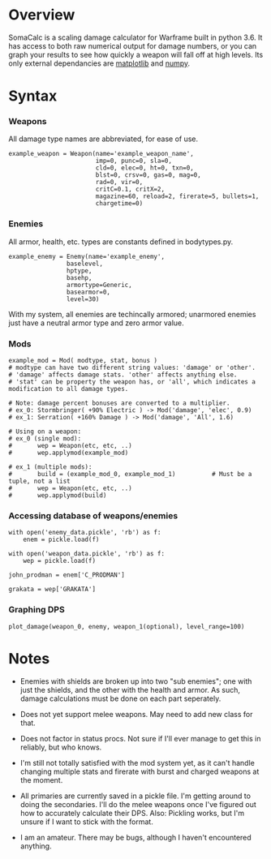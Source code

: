 
# Overview
SomaCalc is a scaling damage calculator for Warframe built in python 3.6.
It has access to both raw numerical output for damage numbers, or you can graph your results to see
how quickly a weapon will fall off at high levels.
Its only external dependancies are [matplotlib](https://matplotlib.org/) and [numpy](http://www.numpy.org/).



# Syntax

### Weapons
All damage type names are abbreviated, for ease of use.
    
    example_weapon = Weapon(name='example_weapon_name',
                            imp=0, punc=0, sla=0,
                            cld=0, elec=0, ht=0, txn=0,
                            blst=0, crsv=0, gas=0, mag=0,
                            rad=0, vir=0,
                            critC=0.1, critX=2,
                            magazine=60, reload=2, firerate=5, bullets=1,
                            chargetime=0)

### Enemies
All armor, health, etc. types are constants defined in bodytypes.py.

    example_enemy = Enemy(name='example_enemy',
                    baselevel,
                    hptype,
                    basehp,
                    armortype=Generic,
                    basearmor=0,
                    level=30)

With my system, all enemies are techincally armored; unarmored enemies just have a neutral armor type
and zero armor value.

### Mods

    example_mod = Mod( modtype, stat, bonus )
    # modtype can have two different string values: 'damage' or 'other'.
    # 'damage' affects damage stats. 'other' affects anything else.
    # 'stat' can be property the weapon has, or 'all', which indicates a modification to all damage types.
    
    # Note: damage percent bonuses are converted to a multiplier.
    # ex_0: Stormbringer( +90% Electric ) -> Mod('damage', 'elec', 0.9)
    # ex_1: Serration( +160% Damage ) -> Mod('damage', 'All', 1.6)
    
    # Using on a weapon:
    # ex_0 (single mod):
    #       wep = Weapon(etc, etc, ..)
    #       wep.applymod(example_mod)
    
    # ex_1 (multiple mods):
    #       build = (example_mod_0, example_mod_1)          # Must be a tuple, not a list
    #       wep = Weapon(etc, etc, ..)
    #       wep.applymod(build)

### Accessing database of weapons/enemies

    with open('enemy_data.pickle', 'rb') as f:
        enem = pickle.load(f)

    with open('weapon_data.pickle', 'rb') as f:
        wep = pickle.load(f)
    
    john_prodman = enem['C_PRODMAN']
    
    grakata = wep['GRAKATA']

### Graphing DPS

    plot_damage(weapon_0, enemy, weapon_1(optional), level_range=100)




# Notes

- Enemies with shields are broken up into two "sub enemies"; one with just the shields, 
and the other with the health and armor. As such, damage calculations must be done on each part seperately.

- Does not yet support melee weapons. May need to add new class for that.

- Does not factor in status procs. Not sure if I'll ever manage to get this in reliably, but who knows.

- I'm still not totally satisfied with the mod system yet, as it can't handle changing multiple stats and firerate with burst and charged weapons at the moment.

- All primaries are currently saved in a pickle file. I'm getting around to doing the secondaries.
I'll do the melee weapons once I've figured out how to accurately calculate their DPS.
Also: Pickling works, but I'm unsure if I want to stick with the format.

- I am an amateur. There may be bugs, although I haven't encountered anything.